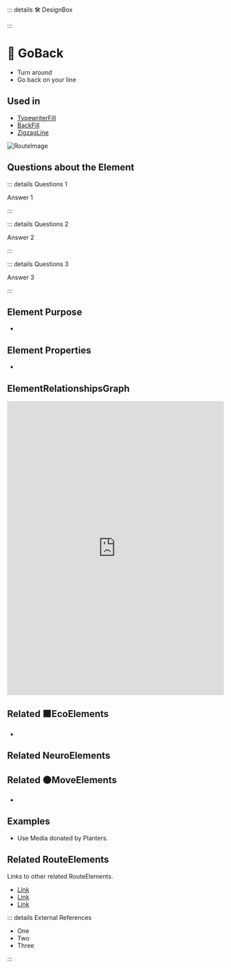 ::: details 🛠 DesignBox



:::

# 🔺 <route>GoBack </route>

- Turn around
- Go back on your line

## Used in 

- [TypewriterFill]()
- [BackFill]()
- [ZigzagLine]()



![RouteImage](/Route/RouteImage.png)

## Questions about the Element

::: details Questions 1

Answer 1

:::

::: details Questions 2

Answer 2

:::

::: details Questions 3

Answer 3

:::

## Element Purpose

- 

## Element Properties

- 

## ElementRelationshipsGraph

<iframe 
    width="100%" 
    height="684" 
    frameborder="0"
    src="https://observablehq.com/embed/@d3/force-directed-graph/2?cells=chart"
></iframe>

## Related 🟩<eco>EcoElements</eco>
- 
## Related <neuro>NeuroElements</neuro>


## Related 🟠<move>MoveElements</move>
- 

## Examples

- Use Media donated by Planters. 

## Related <route>RouteElements </route>

Links to other related RouteElements. 

- [Link]()
- [Link]()
- [Link]()

::: details External References

- One
- Two
- Three

:::



